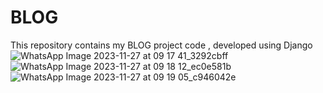 # BLOG
This repository contains my BLOG project code , developed using Django
![WhatsApp Image 2023-11-27 at 09 17 41_3292cbff](https://github.com/udaysingh21/BLOG/assets/93074761/00b8957b-10b9-48d0-b926-90f8d72befae)
![WhatsApp Image 2023-11-27 at 09 18 12_ec0e581b](https://github.com/udaysingh21/BLOG/assets/93074761/17a03971-714e-4c3e-bcb5-95e5d28b448f)
![WhatsApp Image 2023-11-27 at 09 19 05_c946042e](https://github.com/udaysingh21/BLOG/assets/93074761/570ffab2-f2b8-4e15-8080-208e0fd6dc24)

